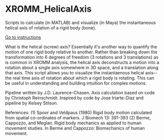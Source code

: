 # XROMM_HelicalAxis
 Scripts to calculate (in MATLAB) and visualize (in Maya) the instantaneous helical axis of rotation of a rigid body (bone).
 
[Go to instructions](https://github.com/jdlaurence/XROMM_HelicalAxis/blob/master/instructions.md)

What is the helical (screw) axis? Essentially it's another way to quantify the motion of one rigid body relative to another. Rather than breaking down the transformation into 6 degrees of freedom (3 rotations and 3 translations) as is common in XROMM analysis, the helical axis deconstructs a motion into a rotation about a single axis somewhere in 3D space, and a translation along that axis. This script allows you to visualize the instantaenous helical axis--the real time axis of rotation about which a rigid body is rotating. This can be useful in understanding and building intuition for complex motions.
 
Pipeline written by J.D. Laurence-Chasen. Axis calculation based on code by Christoph Reinschmidt. Inspired by code by Jose Iriarte-Diaz and pipeline by Kelsey Stilson.
 
References:   (1) Spoor and Veldpaus (1980) Rigid body motion calculated
                   from spatial co-ordinates of markers. 
                   J Biomech 13: 391-393
               (2) Berme, Cappozzo, and Meglan. Rigid body mechanics
                   as applied to human movement studies. In Berme and 
                   Cappozzo: Biomechanics of human movement.
